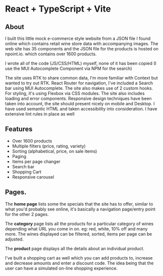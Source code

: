 # React + TypeScript + Vite

## About

I built this little mock e-commerce style website from a JSON file I found online which contains retail wine store data with accompanying images. The web site has 35 components and the JSON file for the products is hosted on npoint.io. which contains over 1600 products.

I wrote all of the code (JS/CSS/HTML) myself, none of it has been copied (I use the MUI Autocomplete Component via NPM for the search)

The site uses RTK to share common data, I'm more familiar with Context but wanted to try out RTK. React Router for navigation, I've included a Search bar using MUI Autocomplete. The site also makes use of 2 custom hooks. For styling, it's using Flexbox via CSS modules. The site also includes loading and error components. Responsive design techniques have been taken into account, the site should present nicely on mobile and Desktop. I have used semantic HTML and taken accessibility into consideration. I have extensive lint rules in place as well

## Features

- Over 1600 products
- Multiple filters (price, rating, variety)
- Sorting (alphabetical, price, on sale items)
- Paging
- Items per page changer
- Search bar
- Shopping Cart
- Responsive carousel

## Pages.

The <b>home page</b> lists some the specials that the site has to offer, similar to what you'd probably see online, it's basically a navigation page/entry point for the other 2 pages.

The <b>category </b>page lists all the products for a particular category of wines depending what URL you come in on. eg: red, white, 10% off and many more. The wines displayed can be filtered, sorted, items per page can be adjusted.

The <b>product</b> page displays all the details about an individual product.

I've built a shopping cart as well which you can add products to, increase and decrease amounts and enter a discount code. The idea being that the user can have a simulated on-line shopping experience.
